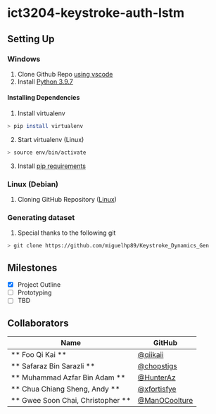 # ict3204-keystroke-auth-lstm

## Setting Up
### Windows
1. Clone Github Repo [using vscode](https://github.com/xfortisfye/303-see-other/blob/main/github-setup.md#using-vscode)
2. Install [Python 3.9.7](https://github.com/xfortisfye/303-see-other/blob/main/coding-language.md#python)

#### Installing Dependencies
1. Install virtualenv
```bash
> pip install virtualenv
```
2. Start virtualenv (Linux)
```bash
> source env/bin/activate
```
3. Install [pip requirements](https://github.com/xfortisfye/303-see-other/blob/main/dependencies.md#installing-pip-requirements)

### Linux (Debian)
1. Cloning GitHub Repository ([Linux](https://github.com/xfortisfye/303-see-other/blob/main/github-setup.md#linux))


### Generating dataset
1. Special thanks to the following git
```bash
> git clone https://github.com/miguelhp89/Keystroke_Dynamics_Gen
```

## Milestones
- [x] Project Outline
- [ ] Prototyping
- [ ] TBD

## Collaborators
| Name            | GitHub                                         | 
| --------------- | ---------------------------------------------- | 
| ** Foo Qi Kai **                  | [@qiikaii](https://github.com/qiikaii) |
| ** Safaraz Bin Sarazli **         | [@chopstigs](https://github.com/chopstigs) |
| ** Muhammad Azfar Bin Adam **     | [@HunterAz](https://github.com/HunterAz) |
| ** Chua Chiang Sheng, Andy **     | [@xfortisfye](https://github.com/xfortisfye) |
| ** Gwee Soon Chai, Christopher ** | [@ManOCoolture](https://github.com/ManOCoolture) |
